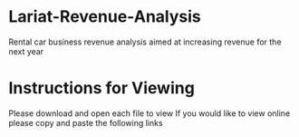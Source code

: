# Lariat-Revenue-Analysis
Rental car business revenue analysis aimed at increasing revenue for the next year

# Instructions for Viewing
Please download and open each file to view
If you would like to view online please copy and paste the following links


